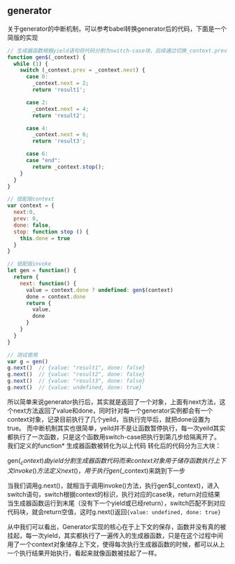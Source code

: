 
## generator
关于generator的中断机制，可以参考babel转换generator后的代码，下面是一个简版的实现
```javascript
// 生成器函数根据yield语句将代码分割为switch-case块，后续通过切换_context.prev和_context.next来分别执行各个case
function gen$(_context) {
  while (1) {
    switch (_context.prev = _context.next) {
      case 0:
        _context.next = 2;
        return 'result1';

      case 2:
        _context.next = 4;
        return 'result2';

      case 4:
        _context.next = 6;
        return 'result3';

      case 6:
      case "end":
        return _context.stop();
    }
  }
}

// 低配版context  
var context = {
  next:0,
  prev: 0,
  done: false,
  stop: function stop () {
    this.done = true
  }
}

// 低配版invoke
let gen = function() {
  return {
    next: function() {
      value = context.done ? undefined: gen$(context)
      done = context.done
      return {
        value,
        done
      }
    }
  }
} 

// 测试使用
var g = gen() 
g.next()  // {value: "result1", done: false}
g.next()  // {value: "result2", done: false}
g.next()  // {value: "result3", done: false}
g.next()  // {value: undefined, done: true}
```

所以简单来说generator执行后，其实就是返回了一个对象，上面有next方法，这个next方法返回了value和done，同时针对每一个generator实例都会有一个context对象，记录目前执行了几个yeild，当执行完毕后，就把done设置为true。
而中断机制其实也很简单，yeild并不是让函数暂停执行，每一次yeild其实都执行了一次函数，只是这个函数用switch-case把执行到第几步给隔离开了。
我们定义的function* 生成器函数被转化为以上代码
转化后的代码分为三大块：

gen$(_context)由yield分割生成器函数代码而来
context对象用于储存函数执行上下文
invoke()方法定义next()，用于执行gen$(_context)来跳到下一步


当我们调用g.next()，就相当于调用invoke()方法，执行gen$(_context)，进入switch语句，switch根据context的标识，执行对应的case块，return对应结果
当生成器函数运行到末尾（没有下一个yield或已经return），switch匹配不到对应代码块，就会return空值，这时g.next()返回`{value: undefined, done: true}`

从中我们可以看出，Generator实现的核心在于上下文的保存，函数并没有真的被挂起，每一次yield，其实都执行了一遍传入的生成器函数，只是在这个过程中间用了一个context对象储存上下文，使得每次执行生成器函数的时候，都可以从上一个执行结果开始执行，看起来就像函数被挂起了一样。
